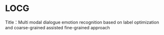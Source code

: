 # LOCG
Title：Multi modal dialogue emotion recognition based on label optimization and coarse-grained assisted fine-grained approach
